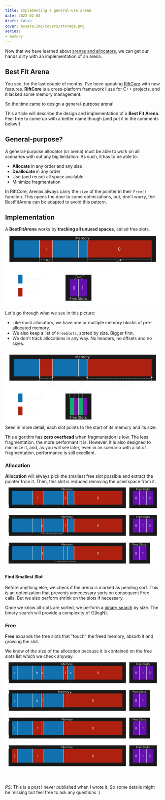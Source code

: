 ```yaml
---
title: Implementing a general-use arena
date: 2022-02-03
draft: false
cover: Assets/Img/Covers/storage.png
series:
- memory
---
```


Now that we have learned about [arenas and allocators](memory-introduction-to-allocators-and-arenas.md), we can get our hands dirty with an implementation of an arena.

## Best Fit Arena

You see, for the last couple of months, I've been updating [RiftCore](https://github.com/PipeRift/rift-core) with new features.
**RiftCore** is a cross-platform framework I use for C++ projects, and it lacked some memory management.

So the time came to design a general-purpose arena!

This article will describe the design and implementation of a **Best Fit Arena**.
Feel free to come up with a better name though (and put it in the comments below!)

## General-purpose?

A general-purpose allocator (or arena) must be able to work on all scenarios with out any big limitation.
As such, it has to be able to:

* **Allocate** in any order and any size
* **Deallocate** in any order
* Use (and reuse) all space available
* Minimize fragmentation

In RiftCore, Arenas always carry the `size` of the pointer in their `Free()` function.
This opens the door to some optimizations, but, don't worry, the BestFitArena can be adapted to avoid this pattern.

## Implementation

A **BestFitArena** works by **tracking all unused spaces**, called free slots.
![BestFitArena](Assets/Img/best-fit-arena-slot-ids.png)

Let's go through what we see in this picture:

* Like most allocators, we have one or multiple memory blocks of pre-allocated memory.
* We also keep a list of `FreeSlots`, sorted by size. Bigger first.
* We don't track allocations in any way. No headers, no offsets and no sizes.

![BestFitArena Slot Pointers](Assets/Img/best-fit-arena-slot-ptrs.png)
Seen in more detail, each slot points to the start of its memory and its size.

This algorithm has **zero overhead** when fragmentation is low. The less fragmentation, the more performant it is.
However, it is also designed to minimize it, and, as you will see later, even in an scenario with a lot of fragmentation, performance is still excellent.

### Allocation

**Allocation** will always pick the smallest free slot possible and extract the pointer from it.
Then, this slot is reduced removing the used space from it.
![BestFitArena Allocate](Assets/Img/best-fit-arena-allocation.png)

#### Find Smallest Slot

Before anything else, we check if the arena is marked as pending sort.
This is an optimization that prevents unnecessary sorts on consequent Free calls.
But we also perform shrink on the slots if necessary.

Once we know all slots are sorted, we perform a [binary search](https://www.geeksforgeeks.org/binary-search/) by size.
The binary search will provide a complexity of O(logN).

### Free

**Free** expands the free slots that "touch" the freed memory, absorb it and growing the slot.

We know of the size of the allocation because it is contained on the free slots list which we check anyway.
![BestFitArena Free](Assets/Img/best-fit-arena-free.png)

<br>

*PS*: This is a post I never published when I wrote it. So some details might be missing but feel free to ask any questions :)
